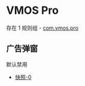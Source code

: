 # VMOS Pro

存在 1 规则组 - [com.vmos.pro](/src/apps/com.vmos.pro.ts)

## 广告弹窗

默认禁用

- [快照-0](https://i.gkd.li/import/13536416)
